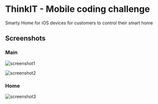 # ThinkIT - Mobile coding challenge

Smarty Home for iOS devices for customers to control their smart home

## Screenshots

### Main 
![screenshot1](https://i.imgur.com/Dgs0Bsw.png)

![screenshot2](https://i.imgur.com/fkhh4IT.png)

### Home 
![screenshot3](https://i.imgur.com/z8FeKcM.jpg)

